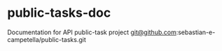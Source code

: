 # public-tasks-doc
Documentation for API public-task project git@github.com:sebastian-e-campetella/public-tasks.git
